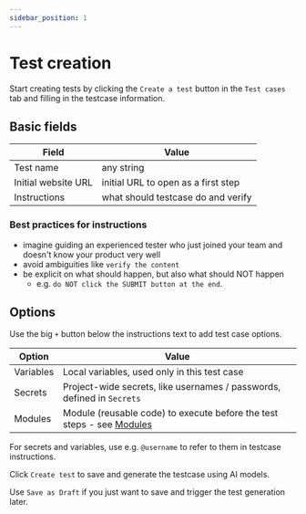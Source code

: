 ```yaml
---
sidebar_position: 1
---
```

# Test creation
Start creating tests by clicking the `Create a test` button in the `Test cases` tab and filling in the testcase information.

## Basic fields
| Field    | Value |
| -------- | ------- |
| Test name | any string    |
| Initial website URL | initial URL to open as a first step |
| Instructions | what should testcase do and verify |

### Best practices for instructions
- imagine guiding an experienced tester who just joined your team and doesn't know your product very well
- avoid ambiguities like `verify the content`
- be explicit on what should happen, but also what should NOT happen
  - e.g. `do NOT click the SUBMIT button at the end`. 

## Options

Use the big `+` button below the instructions text to add test case options.

| Option    | Value |
| -------- | ------- |
| Variables | Local variables, used only in this test case |
| Secrets | Project-wide secrets, like usernames / passwords, defined in `Secrets` |
| Modules | Module (reusable code) to execute before the test steps - see [Modules](./modules.md) |

For secrets and variables, use e.g. `@username` to refer to them in testcase instructions.

Click `Create test` to save and generate the testcase using AI models.

Use `Save as Draft` if you just want to save and trigger the test generation later.